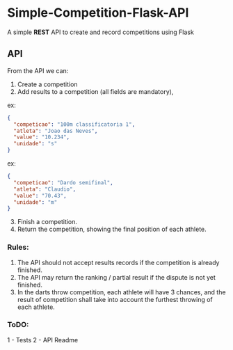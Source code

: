 # Simple-Competition-Flask-API
A simple **REST** API to create and record competitions using Flask

## API 

From the API we can:

1. Create a competition
2. Add results to a competition (all fields are mandatory), 
  
  ex: 
  ```json
  {
    "competicao": "100m classificatoria 1", 
    "atleta": "Joao das Neves", 
    "value": "10.234", 
    "unidade": "s"
  }
  ```
  ex: 
  ```json
  {
    "competicao": "Dardo semifinal", 
    "atleta": "Claudio", 
    "value": "70.43", 
    "unidade": "m"
  }
  ```
3. Finish a competition.
4. Return the competition, showing the final position of each athlete.


### **Rules**:
1. The API should not accept results records if the competition is already finished.
2. The API may return the ranking / partial result if the dispute is not yet finished.
3. In the darts throw competition, each athlete will have 3 chances, and the result of
competition shall take into account the furthest throwing of each athlete.


### ToDO:
1 - Tests
2 - API Readme
